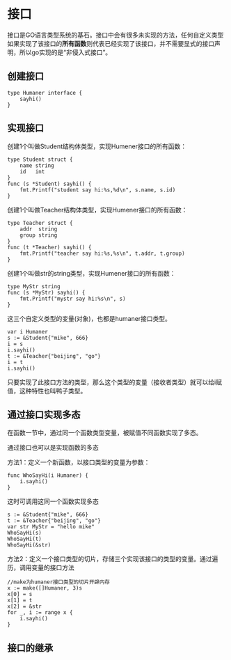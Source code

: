 # 接口

接口是GO语言类型系统的基石。接口中会有很多未实现的方法，任何自定义类型如果实现了该接口的**所有函数**则代表已经实现了该接口，并不需要显式的接口声明，所以go实现的是“非侵入式接口”。

## 创建接口

    type Humaner interface {
        sayhi()
    }

## 实现接口

创建1个叫做Student结构体类型，实现Humener接口的所有函数：

    type Student struct {
        name string
        id   int
    }
    func (s *Student) sayhi() {
        fmt.Printf("student say hi:%s,%d\n", s.name, s.id)
    }

创建1个叫做Teacher结构体类型，实现Humener接口的所有函数：

    type Teacher struct {
        addr  string
        group string
    }
    func (t *Teacher) sayhi() {
        fmt.Printf("teacher say hi:%s,%s\n", t.addr, t.group)
    }
创建1个叫做str的string类型，实现Humener接口的所有函数：

    type MyStr string
    func (s *MyStr) sayhi() {
        fmt.Printf("mystr say hi:%s\n", s)
    }
这三个自定义类型的变量(对象)，也都是humaner接口类型。

    var i Humaner
    s := &Student{"mike", 666}
    i = s
    i.sayhi()
    t := &Teacher{"beijing", "go"}
    i = t
    i.sayhi()

只要实现了此接口方法的类型，那么这个类型的变量（接收者类型）就可以给i赋值，这种特性也叫鸭子类型。

## 通过接口实现多态

在函数一节中，通过同一个函数类型变量，被赋值不同函数实现了多态。

通过接口也可以是实现函数的多态

方法1：定义一个新函数，以接口类型的变量为参数：

    func WhoSayHi(i Humaner) {
        i.sayhi()
    }
这时可调用这同一个函数实现多态

    s := &Student{"mike", 666}
    t := &Teacher{"beijing", "go"}
    var str MyStr = "hello mike"
    WhoSayHi(s)
    WhoSayHi(t)
    WhoSayHi(&str)
方法2：定义一个接口类型的切片，存储三个实现该接口的类型的变量。通过遍历，调用变量的接口方法

    //make为humaner接口类型的切片开辟内存
    x := make([]Humaner, 3)s
    x[0] = s
    x[1] = t
    x[2] = &str
    for _, i := range x {
        i.sayhi()
    }

## 接口的继承
